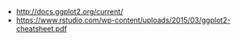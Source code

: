 * http://docs.ggplot2.org/current/
* https://www.rstudio.com/wp-content/uploads/2015/03/ggplot2-cheatsheet.pdf
